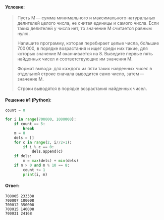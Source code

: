 #### Условие:

> Пусть M — сумма минимального и максимального натуральных делителей целого числа, не считая единицы и самого числа. Если таких делителей у числа нет, то значение M считается равным нулю.
> 
> Напишите программу, которая перебирает целые числа, бо́льшие 700 000, в порядке возрастания и ищет среди них такие, для которых значение M оканчивается на 8. Выведите первые пять найденных чисел и соответствующие им значения M.
> 
> Формат вывода: для каждого из пяти таких найденных чисел в отдельной строке сначала выводится само число, затем — значение М.
> 
> Строки выводятся в порядке возрастания найденных чисел. 

#### Решение #1 (Python):
```python
count = 0

for i in range(700000, 1000000):
    if count == 5:
        break
    m = 0
    dels = []
    for c in range(2, i//2+1):
        if i % c == 0:
            dels.append(c)
    if dels:
        m = max(dels) + min(dels)
    if m > 0 and m % 10 == 8:
        count += 1
        print(i, m)
```

#### Ответ: 
```
700005 233338
700007 100008
700012 350008
700015 140008
700031 24168
```

